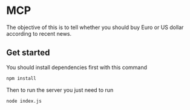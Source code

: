 # MCP

The objective of this is to tell whether you should buy Euro or US dollar according to recent news.

## Get started

You should install dependencies first with this command

```sh
npm install
```

Then to run the server you just need to run

```sh
node index.js
```
